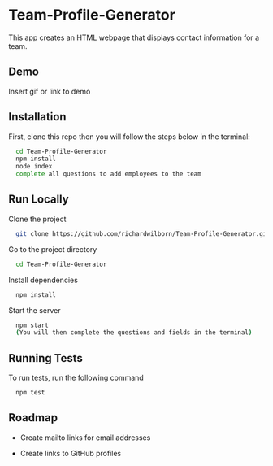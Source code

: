 
# Team-Profile-Generator

This app creates an HTML webpage that displays contact information for a team.

## Demo

Insert gif or link to demo


## Installation

First, clone this repo then you will follow the steps below in the terminal:

```bash
  cd Team-Profile-Generator
  npm install
  node index
  complete all questions to add employees to the team
```
    
## Run Locally

Clone the project

```bash
  git clone https://github.com/richardwilborn/Team-Profile-Generator.git
```

Go to the project directory

```bash
  cd Team-Profile-Generator
```

Install dependencies

```bash
  npm install
```

Start the server

```bash
  npm start
  (You will then complete the questions and fields in the terminal)
```


## Running Tests

To run tests, run the following command

```bash
  npm test
```


## Roadmap

- Create mailto links for email addresses

- Create links to GitHub profiles
